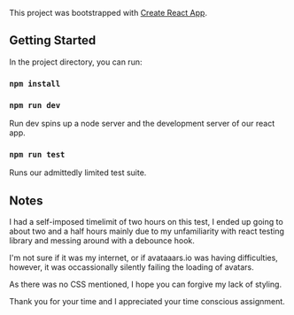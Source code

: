 This project was bootstrapped with [Create React App](https://github.com/facebook/create-react-app).

## Getting Started

In the project directory, you can run:

### `npm install`

### `npm run dev`

Run dev spins up a node server and the development server of our react app.

### `npm run test`

Runs our admittedly limited test suite.

## Notes

I had a self-imposed timelimit of two hours on this test, I ended up going to about two and a half hours mainly due to my unfamiliarity with react testing library and messing around with a debounce hook.

I'm not sure if it was my internet, or if avataaars.io was having difficulties, however, it was occassionally silently failing the loading of avatars.

As there was no CSS mentioned, I hope you can forgive my lack of styling.

Thank you for your time and I appreciated your time conscious assignment.

